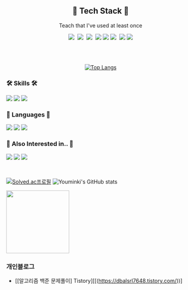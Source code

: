 

<!--
**ahyexng/ahyexng** is a ✨ _special_ ✨ repository because its `README.md` (this file) appears on your GitHub profile.

Here are some ideas to get you started:

- 🔭 I’m currently working on ...
- 🌱 I’m currently learning ...
- 👯 I’m looking to collaborate on ...
- 🤔 I’m looking for help with ...
- 💬 Ask me about ...
- 📫 How to reach me: ...
- 😄 Pronouns: ...
- ⚡ Fun fact: ...
-->


<div align="center">




<h2>📖 Tech Stack 📖</h2>

<p>Teach that I've used at least once</p>

<p>
<img src="https://img.shields.io/badge/HTML-E34F26?style=flat-square&logo=HTML5&logoColor=white"/>&nbsp 
<img src="https://img.shields.io/badge/CSS3-ffa500?style=flat-square&logo=CSS3&logoColor=white"/>&nbsp 
<img src="https://img.shields.io/badge/Javascript-efd81a?style=flat-square&logo=Javascript&logoColor=white"/>&nbsp 
  <img src="https://img.shields.io/badge/React-2396F3?style=plastic-square&logo=Uikit&logoColor=white"/></a>
<img src="https://img.shields.io/badge/Android-3DDC84?style=flat-square&logo=Android&logoColor=white"/>
<img src="https://img.shields.io/badge/Python-3766AB?style=flat-square&logo=Python&logoColor=white"/></a>&nbsp 
<img src="https://img.shields.io/badge/C-A8B9CC?style=flat-square&logo=C&logoColor=white"/></a>
<img src="https://img.shields.io/badge/Java-007396?style=flat-square&logo=Java&logoColor=white"/>
</p> 

<br>
<br>

[![Top Langs](https://github-readme-stats.vercel.app/api/top-langs/?username=ahyexng&layout=compact&title_color=ff69b4)](https://github.com/youminki/github-readme-stats)

</div>

### 🛠 Skills 🛠
<img src="https://img.shields.io/badge/SwiftUI-F05138?style=plastic-square&logo=Swift&logoColor=white"/></a>
  <img src="https://img.shields.io/badge/React-2396F3?style=plastic-square&logo=Uikit&logoColor=white"/></a>
  <img src="https://img.shields.io/badge/iOS-000000?style=plastic-square&logo=Apple&logoColor=white"/></a>


### 📖 Languages 📖
<img src="https://img.shields.io/badge/Java-007396?style=flat-square&logo=Java&logoColor=white"/> <img src="https://img.shields.io/badge/Python-007396?style=flat-square&logo=Python&logoColor=white"/> <img src="https://img.shields.io/badge/C++-00599C?style=flat-square&logo=C&logoColor=white"/>

### 🤔 Also Interested in.. 🤔
  <img src="https://img.shields.io/badge/iOS-000000?style=plastic-square&logo=Apple&logoColor=white"/> <img src="https://img.shields.io/badge/Swift-FA7343?style=flat-square&logo=Swift&logoColor=white"/>  <img src="https://img.shields.io/badge/Frontend-6DB33F?style=flat-square&logoColor=white"/>

<br/>

[![Solved.ac프로필](http://mazassumnida.wtf/api/v2/generate_badge?boj=dbalsrl7648)](https://solved.ac/dbalsrl7648)
![Youminki's GitHub stats](https://github-readme-stats.vercel.app/api?username=Youminki&show_icons=true&theme=radical)
</div> 
<a href="https://github.com/youminki"><img align="center" style="height:168px" src="https://github-readme-stats.vercel.app/api/top-langs/?username=youminki&layout=compact&hide_border=true&bg_color=30,91eae4,86A8E7&title_color=fff&text_color=fff" /></a> 

### 개인블로그
- [[알고리즘 백준 문제풀이] Tistory][[(https://dbalsrl7648.tistory.com/))]
